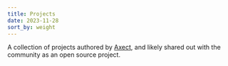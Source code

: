 ```yaml
---
title: Projects
date: 2023-11-28
sort_by: weight
---
```


A collection of projects authored by [Axect](https://github.com/Axect), and likely shared out with the community as an open source project.
